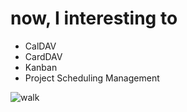 # now, I interesting to
  - CalDAV
  - CardDAV
  - Kanban
  - Project Scheduling Management


![walk](https://raw.githubusercontent.com/taegyunko/public/main/walk.gif)
